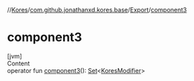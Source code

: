 //[Kores](../../index.md)/[com.github.jonathanxd.kores.base](../index.md)/[Export](index.md)/[component3](component3.md)



# component3  
[jvm]  
Content  
operator fun [component3](component3.md)(): [Set](https://kotlinlang.org/api/latest/jvm/stdlib/kotlin.collections/-set/index.html)<[KoresModifier](../-kores-modifier/index.md)>  



